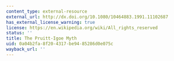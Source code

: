 ```yaml
---
content_type: external-resource
external_url: http://dx.doi.org/10.1080/10464883.1991.11102687
has_external_license_warning: true
license: https://en.wikipedia.org/wiki/All_rights_reserved
status: ''
title: The Pruitt-Igoe Myth
uid: 0a04b2fa-8f20-4317-be94-85286d0e075c
wayback_url: ''
---
```

